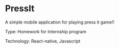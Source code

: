 # PressIt

A simple mobile application for playing press it game!!

Type: Homework for Internship program

Technology: React-native, Javascript
